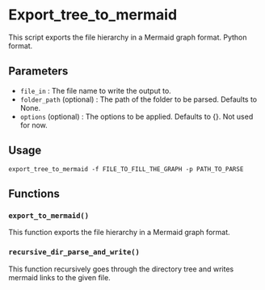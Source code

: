 
# Export_tree_to_mermaid
This script exports the file hierarchy in a Mermaid graph format.
Python format.

## Parameters
* `file_in` : The file name to write the output to.
* `folder_path` (optional) : The path of the folder to be parsed. Defaults to None.
* `options` (optional) : The options to be applied. Defaults to {}. Not used for now.

## Usage

```
export_tree_to_mermaid -f FILE_TO_FILL_THE_GRAPH -p PATH_TO_PARSE
```

## Functions

### `export_to_mermaid()`

This function exports the file hierarchy in a Mermaid graph format.

### `recursive_dir_parse_and_write()`

This function recursively goes through the directory tree and writes mermaid links to the given file.

